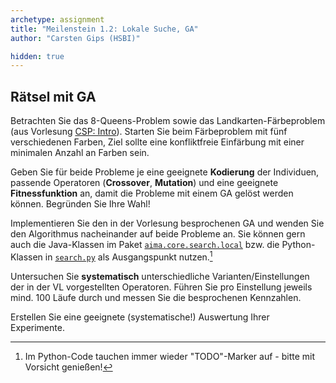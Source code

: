 ```yaml
---
archetype: assignment
title: "Meilenstein 1.2: Lokale Suche, GA"
author: "Carsten Gips (HSBI)"

hidden: true
---
```




## Rätsel mit GA

Betrachten Sie das 8-Queens-Problem sowie das Landkarten-Färbeproblem (aus
Vorlesung [CSP: Intro](../lecture/csp/intro.md)). Starten
Sie beim Färbeproblem mit fünf verschiedenen Farben, Ziel sollte eine
konfliktfreie Einfärbung mit einer minimalen Anzahl an Farben sein.

Geben Sie für beide Probleme je eine geeignete **Kodierung** der Individuen,
passende Operatoren (**Crossover**, **Mutation**) und eine geeignete
**Fitnessfunktion** an, damit die Probleme mit einem GA gelöst werden können.
Begründen Sie Ihre Wahl!

Implementieren Sie den in der Vorlesung besprochenen GA und wenden Sie den
Algorithmus nacheinander auf beide Probleme an. Sie können gern auch die
Java-Klassen im Paket [`aima.core.search.local`] bzw. die Python-Klassen in
[`search.py`] als Ausgangspunkt nutzen.[^aima]

Untersuchen Sie **systematisch** unterschiedliche Varianten/Einstellungen der
in der VL vorgestellten Operatoren. Führen Sie pro Einstellung jeweils mind.
100 Läufe durch und messen Sie die besprochenen Kennzahlen.

Erstellen Sie eine geeignete (systematische!) Auswertung Ihrer Experimente.


[`aima.core.search.local`]: https://github.com/aimacode/aima-java/tree/AIMA3e/aima-core/src/main/java/aima/core/search/local
[`search.py`]: https://github.com/aimacode/aima-python/blob/master/search.py
[^aima]: Im Python-Code tauchen immer wieder "TODO"-Marker auf - bitte mit Vorsicht genießen!
